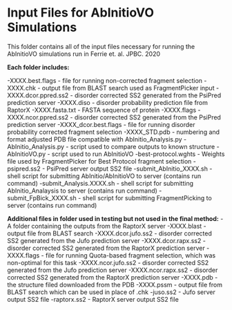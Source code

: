 # Input Files for AbInitioVO Simulations

This folder contains all of the input files necessary for running the AbInitioVO simulations
run in Ferrie et. al. JPBC. 2020

__Each folder includes:__

-XXXX.best.flags - file for running non-corrected fragment selection
-XXXX.chk - output file from BLAST search used as FragmentPicker input
-XXXX.dcor.ppred.ss2 - disorder corrected SS2 generated from the PsiPred prediction server
-XXXX.diso - disorder probability prediction file from RaptorX
-XXXX.fasta.txt - FASTA sequence of protein
-XXXX.flags
-XXXX.ncor.ppred.ss2 - disorder corrected SS2 generated from the PsiPred prediction server
-XXXX_dcor.best.flags - file for running disorder probability corrected fragment selection
-XXXX_STD.pdb - numbering and format adjusted PDB file compatible with AbInitio_Analysis.py
-AbInitio_Analysis.py - script used to compare outputs to known structure
-AbInitioVO.py - script used to run AbInitioVO
-best-protocol.wghts - Weights file used by FragmentPicker for Best Protocol fragment selection
-psipred.ss2 - PsiPred server output SS2 file
-submit_AbInitio_XXXX.sh - shell script for submitting AbInitio/AbInitioVO to server (contains run command)
-submit_Analysis.XXXX.sh - shell script for submitting AbInitio_Analaysis to server (contains run command)
-submit_FpBick_XXXX.sh - shell script for submitting FragmentPicking to server (contains run command)

__Additional files in folder used in testing but not used in the final method:__
-A folder containing the outputs from the RaptorX server
-XXXX.blast - output file from BLAST search
-XXXX.dcor.jufo.ss2 - disorder corrected SS2 generated from the Jufo prediction server
-XXXX.dcor.rapx.ss2 - disorder corrected SS2 generated from the RaptorX prediction server
-XXXX.flags - file for running Quota-based fragment selection, which was non-optimal for this task
-XXXX.ncor.jufo.ss2 - disorder corrected SS2 generated from the Jufo prediction server
-XXXX.ncor.rapx.ss2 - disorder corrected SS2 generated from the RaptorX prediction server
-XXXX.pdb - the structure filed downloaded from the PDB
-XXXX.pssm - output file from BLAST search which can be used in place of .chk
-juso.ss2 - Jufo server output SS2 file
-raptorx.ss2 - RaptorX server output SS2 file